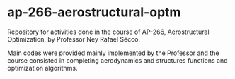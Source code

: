 # ap-266-aerostructural-optm
Repository for activities done in the course of AP-266, Aerostructural Optimization, by Professor Ney Rafael Sêcco. 

Main codes were provided mainly implemented by the Professor and the course consisted in completing aerodynamics and structures functions and optimization algorithms.

